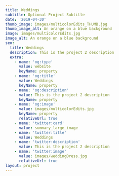 ```yaml
---
title: Weddings 
subtitle: Optional Project Subtitle
date: '2019-04-30'
thumb_image: images/multicolorEdits_THUMB.jpg
thumb_image_alt: An orange on a blue background
image: images/multicolorEdits.jpg
image_alt: An orange on a blue background
seo:
  title: Weddings 
  description: This is the project 2 description
  extra:
    - name: 'og:type'
      value: website
      keyName: property
    - name: 'og:title'
      value: Weddings 
      keyName: property
    - name: 'og:description'
      value: This is the project 2 description
      keyName: property
    - name: 'og:image'
      value: images/multicolorEdits.jpg
      keyName: property
      relativeUrl: true
    - name: 'twitter:card'
      value: summary_large_image
    - name: 'twitter:title'
      value: Weddings 
    - name: 'twitter:description'
      value: This is the project 2 description
    - name: 'twitter:image'
      value: images/weddingDress.jpg
      relativeUrl: true
layout: project
---
```

